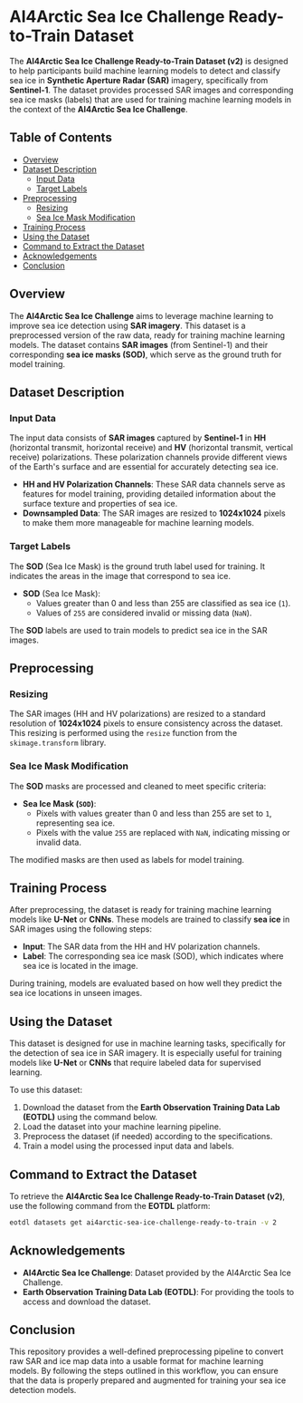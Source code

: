 # AI4Arctic Sea Ice Challenge Ready-to-Train Dataset

The **AI4Arctic Sea Ice Challenge Ready-to-Train Dataset (v2)** is designed to help participants build machine learning models to detect and classify sea ice in **Synthetic Aperture Radar (SAR)** imagery, specifically from **Sentinel-1**. The dataset provides processed SAR images and corresponding sea ice masks (labels) that are used for training machine learning models in the context of the **AI4Arctic Sea Ice Challenge**.

## Table of Contents
- [Overview](#overview)
- [Dataset Description](#dataset-description)
  - [Input Data](#input-data)
  - [Target Labels](#target-labels)
- [Preprocessing](#preprocessing)
  - [Resizing](#resizing)
  - [Sea Ice Mask Modification](#sea-ice-mask-modification)
- [Training Process](#training-process)
- [Using the Dataset](#using-the-dataset)
- [Command to Extract the Dataset](#command-to-extract-the-dataset)
- [Acknowledgements](#acknowledgements)
- [Conclusion](#conclusion)

## Overview
The **AI4Arctic Sea Ice Challenge** aims to leverage machine learning to improve sea ice detection using **SAR imagery**. This dataset is a preprocessed version of the raw data, ready for training machine learning models. The dataset contains **SAR images** (from Sentinel-1) and their corresponding **sea ice masks (SOD)**, which serve as the ground truth for model training.

## Dataset Description

### Input Data
The input data consists of **SAR images** captured by **Sentinel-1** in **HH** (horizontal transmit, horizontal receive) and **HV** (horizontal transmit, vertical receive) polarizations. These polarization channels provide different views of the Earth's surface and are essential for accurately detecting sea ice.

- **HH and HV Polarization Channels**: These SAR data channels serve as features for model training, providing detailed information about the surface texture and properties of sea ice.
- **Downsampled Data**: The SAR images are resized to **1024x1024** pixels to make them more manageable for machine learning models.

### Target Labels
The **SOD** (Sea Ice Mask) is the ground truth label used for training. It indicates the areas in the image that correspond to sea ice.

- **SOD** (Sea Ice Mask): 
  - Values greater than 0 and less than 255 are classified as sea ice (`1`).
  - Values of `255` are considered invalid or missing data (`NaN`).
  
The **SOD** labels are used to train models to predict sea ice in the SAR images.

## Preprocessing

### Resizing
The SAR images (HH and HV polarizations) are resized to a standard resolution of **1024x1024** pixels to ensure consistency across the dataset. This resizing is performed using the `resize` function from the `skimage.transform` library.

### Sea Ice Mask Modification
The **SOD** masks are processed and cleaned to meet specific criteria:
- **Sea Ice Mask (`SOD`)**:
  - Pixels with values greater than 0 and less than 255 are set to `1`, representing sea ice.
  - Pixels with the value `255` are replaced with `NaN`, indicating missing or invalid data.

The modified masks are then used as labels for model training.

## Training Process
After preprocessing, the dataset is ready for training machine learning models like **U-Net** or **CNNs**. These models are trained to classify **sea ice** in SAR images using the following steps:
- **Input**: The SAR data from the HH and HV polarization channels.
- **Label**: The corresponding sea ice mask (SOD), which indicates where sea ice is located in the image.

During training, models are evaluated based on how well they predict the sea ice locations in unseen images.

## Using the Dataset
This dataset is designed for use in machine learning tasks, specifically for the detection of sea ice in SAR imagery. It is especially useful for training models like **U-Net** or **CNNs** that require labeled data for supervised learning.

To use this dataset:
1. Download the dataset from the **Earth Observation Training Data Lab (EOTDL)** using the command below.
2. Load the dataset into your machine learning pipeline.
3. Preprocess the dataset (if needed) according to the specifications.
4. Train a model using the processed input data and labels.

## Command to Extract the Dataset
To retrieve the **AI4Arctic Sea Ice Challenge Ready-to-Train Dataset (v2)**, use the following command from the **EOTDL** platform:
```bash
eotdl datasets get ai4arctic-sea-ice-challenge-ready-to-train -v 2
```

## Acknowledgements

- **AI4Arctic Sea Ice Challenge**: Dataset provided by the AI4Arctic Sea Ice Challenge.
- **Earth Observation Training Data Lab (EOTDL)**: For providing the tools to access and download the dataset.

## Conclusion

This repository provides a well-defined preprocessing pipeline to convert raw SAR and ice map data into a usable format for machine learning models. By following the steps outlined in this workflow, you can ensure that the data is properly prepared and augmented for training your sea ice detection models.

